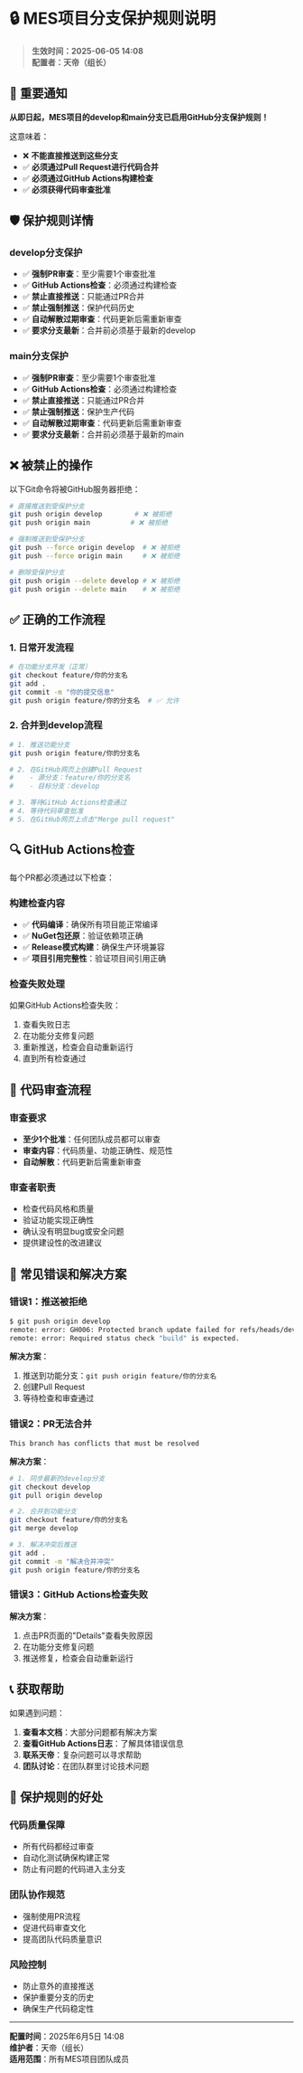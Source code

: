 # 🔒 MES项目分支保护规则说明

> **生效时间：2025-06-05 14:08**  
> **配置者：天帝（组长）**

## 📢 重要通知

**从即日起，MES项目的develop和main分支已启用GitHub分支保护规则！**

这意味着：
- ❌ **不能直接推送到这些分支**
- ✅ **必须通过Pull Request进行代码合并**
- ✅ **必须通过GitHub Actions构建检查**
- ✅ **必须获得代码审查批准**

## 🛡️ 保护规则详情

### develop分支保护
- ✅ **强制PR审查**：至少需要1个审查批准
- ✅ **GitHub Actions检查**：必须通过构建检查
- ✅ **禁止直接推送**：只能通过PR合并
- ✅ **禁止强制推送**：保护代码历史
- ✅ **自动解散过期审查**：代码更新后需重新审查
- ✅ **要求分支最新**：合并前必须基于最新的develop

### main分支保护
- ✅ **强制PR审查**：至少需要1个审查批准
- ✅ **GitHub Actions检查**：必须通过构建检查
- ✅ **禁止直接推送**：只能通过PR合并
- ✅ **禁止强制推送**：保护生产代码
- ✅ **自动解散过期审查**：代码更新后需重新审查
- ✅ **要求分支最新**：合并前必须基于最新的main

## ❌ 被禁止的操作

以下Git命令将被GitHub服务器拒绝：

```bash
# 直接推送到受保护分支
git push origin develop        # ❌ 被拒绝
git push origin main          # ❌ 被拒绝

# 强制推送到受保护分支
git push --force origin develop  # ❌ 被拒绝
git push --force origin main     # ❌ 被拒绝

# 删除受保护分支
git push origin --delete develop # ❌ 被拒绝
git push origin --delete main    # ❌ 被拒绝
```

## ✅ 正确的工作流程

### 1. 日常开发流程
```bash
# 在功能分支开发（正常）
git checkout feature/你的分支名
git add .
git commit -m "你的提交信息"
git push origin feature/你的分支名  # ✅ 允许
```

### 2. 合并到develop流程
```bash
# 1. 推送功能分支
git push origin feature/你的分支名

# 2. 在GitHub网页上创建Pull Request
#    - 源分支：feature/你的分支名
#    - 目标分支：develop

# 3. 等待GitHub Actions检查通过
# 4. 等待代码审查批准
# 5. 在GitHub网页上点击"Merge pull request"
```

## 🔍 GitHub Actions检查

每个PR都必须通过以下检查：

### 构建检查内容
- ✅ **代码编译**：确保所有项目能正常编译
- ✅ **NuGet包还原**：验证依赖项正确
- ✅ **Release模式构建**：确保生产环境兼容
- ✅ **项目引用完整性**：验证项目间引用正确

### 检查失败处理
如果GitHub Actions检查失败：
1. 查看失败日志
2. 在功能分支修复问题
3. 重新推送，检查会自动重新运行
4. 直到所有检查通过

## 👥 代码审查流程

### 审查要求
- **至少1个批准**：任何团队成员都可以审查
- **审查内容**：代码质量、功能正确性、规范性
- **自动解散**：代码更新后需重新审查

### 审查者职责
- 检查代码风格和质量
- 验证功能实现正确性
- 确认没有明显bug或安全问题
- 提供建设性的改进建议

## 🚨 常见错误和解决方案

### 错误1：推送被拒绝
```bash
$ git push origin develop
remote: error: GH006: Protected branch update failed for refs/heads/develop.
remote: error: Required status check "build" is expected.
```

**解决方案**：
1. 推送到功能分支：`git push origin feature/你的分支名`
2. 创建Pull Request
3. 等待检查和审查通过

### 错误2：PR无法合并
```
This branch has conflicts that must be resolved
```

**解决方案**：
```bash
# 1. 同步最新的develop分支
git checkout develop
git pull origin develop

# 2. 合并到功能分支
git checkout feature/你的分支名
git merge develop

# 3. 解决冲突后推送
git add .
git commit -m "解决合并冲突"
git push origin feature/你的分支名
```

### 错误3：GitHub Actions检查失败
**解决方案**：
1. 点击PR页面的"Details"查看失败原因
2. 在功能分支修复问题
3. 推送修复，检查会自动重新运行

## 📞 获取帮助

如果遇到问题：
1. **查看本文档**：大部分问题都有解决方案
2. **查看GitHub Actions日志**：了解具体错误信息
3. **联系天帝**：复杂问题可以寻求帮助
4. **团队讨论**：在团队群里讨论技术问题

## 🎯 保护规则的好处

### 代码质量保障
- 所有代码都经过审查
- 自动化测试确保构建正常
- 防止有问题的代码进入主分支

### 团队协作规范
- 强制使用PR流程
- 促进代码审查文化
- 提高团队代码质量意识

### 风险控制
- 防止意外的直接推送
- 保护重要分支的历史
- 确保生产代码稳定性

---

**配置时间**：2025年6月5日 14:08  
**维护者**：天帝（组长）  
**适用范围**：所有MES项目团队成员
